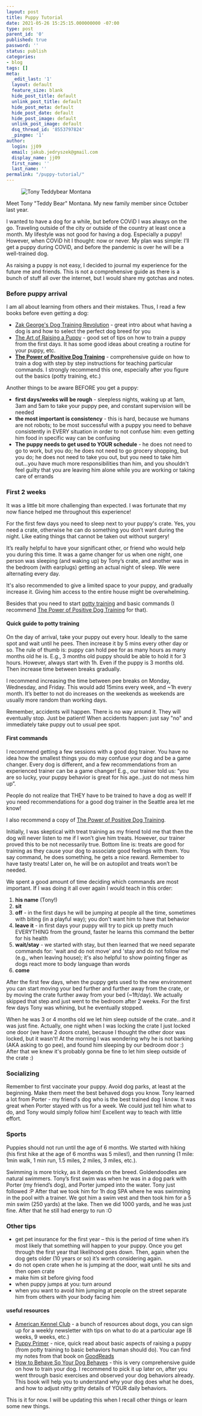 ```yaml
---
layout: post
title: Puppy Tutorial
date: 2021-05-26 15:25:15.000000000 -07:00
type: post
parent_id: '0'
published: true
password: ''
status: publish
categories:
- blog
tags: []
meta:
  _edit_last: '1'
  layout: default
  feature_size: blank
  hide_post_title: default
  unlink_post_title: default
  hide_post_meta: default
  hide_post_date: default
  hide_post_image: default
  unlink_post_image: default
  dsq_thread_id: '8553797824'
  _pingme: '1'
author:
  login: jj09
  email: jakub.jedryszek@gmail.com
  display_name: jj09
  first_name: ''
  last_name: ''
permalink: "/puppy-tutorial/"
---
```

<p><!-- wp:html --></p>
<figure class="wp-block-image size-large"><img src="{{ site.baseurl }}/assets/2021/05/pluto.jpeg" alt="Tony Teddybear Montana" class="wp-image-19962" /></figure>
<p>Meet Tony "Teddy Bear" Montana. My new family member since October last year.</p>
<p>I wanted to have a dog for a while, but before COViD I was always on the go. Traveling outside of the city or outside of the country at least once a month. My lifestyle was not good for having a dog. Especially a puppy! However, when COViD hit I thought: now or never. My plan was simple: I’ll get a puppy during COViD, and before the pandemic is over he will be a well-trained dog.</p>
<p>As raising a puppy is not easy, I decided to journal my experience for the future me and friends. This is not a comprehensive guide as there is a bunch of stuff all over the internet, but I would share my gotchas and notes.</p>
<h3>Before puppy arrival</h3>
<p>I am all about learning from others and their mistakes. Thus, I read a few books before even getting a dog:</p>
<ul>
<li><a href="https://www.goodreads.com/book/show/27208849-zak-george-s-dog-training-revolution">Zak George's Dog Training Revolution</a> - great intro about what having a dog is and how to select the perfect dog breed for you</li>
<li><a href="https://www.goodreads.com/book/show/32218.The_Art_of_Raising_a_Puppy">The Art of Raising a Puppy</a> - good set of tips on how to train a puppy from the first days. It has some good ideas about creating a routine for your puppy, etc.
</li>
<li><strong><a href="https://www.goodreads.com/book/show/215767.The_Power_of_Positive_Dog_Training">The Power of Positive Dog Training</a></strong> - comprehensive guide on how to train a dog with step by step instructions for teaching particular commands. I strongly recommend this one, especially after you figure out the basics (potty training, etc.)</li>
</ul>
<p>Another things to be aware BEFORE you get a puppy:</p>
<ul>
<li><b>first days/weeks will be rough</b> - sleepless nights, waking up at 1am, 3am and 5am to take your puppy pee, and constant supervision will be needed</li>
<li><b>the most important is consistency</b> - this is hard, because we humans are not robots; to be most successful with a puppy you need to behave consistently in EVERY situation in order to not confuse him: even getting him food in specific way can be confusing</li>
<li><b>The puppy needs to get used to YOUR schedule</b> - he does not need to go to work, but you do; he does not need to go grocery shopping, but you do; he does not need to take you out, but you need to take him out...you have much more responsibilities than him, and you shouldn't feel guilty that you are leaving him alone while you are working or taking care of errands</li>
</ul>
<h3>First 2 weeks</h3>
<p>It was a little bit more challenging than expected. I was fortunate that my now fiance helped me throughout this experience!</p>
<p>For the first few days you need to sleep next to your puppy's crate. Yes, you need a crate, otherwise he can do something you don’t want during the night. Like eating things that cannot be taken out without surgery!</p>
<p>It’s really helpful to have your significant other, or friend who would help you during this time. It was a game changer for us when one night, one person was sleeping (and waking up) by Tony’s crate, and another was in the bedroom (with earplugs) getting an actual night of sleep. We were alternating every day.</p>
<p>It's also recommended to give a limited space to your puppy, and gradually increase it. Giving him access to the entire house might be overwhelming.</p>
<p>Besides that you need to start <a href="https://www.akc.org/expert-advice/training/potty-training-your-puppy-timeline-and-tips/">potty training</a> and basic commands (I recommend <a href="https://www.goodreads.com/book/show/215767.The_Power_of_Positive_Dog_Training">The Power of Positive Dog Training</a> for that).</p>
<h4>Quick guide to potty training</h4>
<p>On the day of arrival, take your puppy out every hour. Ideally to the same spot and wait until he pees. Then increase it by 5 mins every other day or so. The rule of thumb is: puppy can hold pee for as many hours as many months old he is. E.g., 3 months old puppy should be able to hold it for 3 hours. However, always start with 1h. Even if the puppy is 3 months old. Then increase time between breaks gradually.</p>
<p>I recommend increasing the time between pee breaks on Monday, Wednesday, and Friday. This would add 15mins every week, and ~1h every month. It’s better to not do increases on the weekends as weekends are usually more random than working days.</p>
<p>Remember, accidents will happen. There is no way around it. They will eventually stop. Just be patient! When accidents happen: just say "no" and immediately take puppy out to usual pee spot.</p>
<h4>First commands</h4>
<p>I recommend getting a few sessions with a good dog trainer. You have no idea how the smallest things you do may confuse your dog and be a game changer. Every dog is different, and a few recommendations from an experienced trainer can be a game changer! E.g., our trainer told us: “you are so lucky, your puppy behavior is great for his age…just do not mess him up”.</p>
<p>People do not realize that THEY have to be trained to have a dog as well! If you need recommendations for a good dog trainer in the Seattle area let me know!</p>
<p>I also recommend a copy of <a href="https://www.goodreads.com/book/show/215767.The_Power_of_Positive_Dog_Training">The Power of Positive Dog Training</a>.</p>
<p>Initially, I was skeptical with treat training as my friend told me that then the dog will never listen to me if I won’t give him treats. However, our trainer proved this to be not necessarily true. Bottom line is: treats are good for training as they cause your dog to associate good feelings with them. You say command, he does something, he gets a nice reward. Remember to have tasty treats! Later on, he will be on autopilot and treats won’t be needed.</p>
<p>We spent a good amount of time deciding which commands are most important. If I was doing it all over again I would teach in this order:</p>
<ol>
<li><b>his name</b> (Tony!)</li>
<li><b>sit</b></li>
<li><b>off</b> - in the first days he will be jumping at people all the time, sometimes with biting (in a playful way); you don't want him to have that behavior</li>
<li><b>leave it</b> - in first days your puppy will try to pick up pretty much EVERYTHING from the ground, faster he learns this command the better for his health</li>
<li><b>wait/stay</b> - we started with stay, but then learned that we need separate commands for: 'wait and do not move' and 'stay and do not follow me' (e.g., when leaving house); it's also helpful to show pointing finger as dogs react more to body language than words</li>
<li><b>come</b></li>
</ol>
<p>After the first few days, when the puppy gets used to the new environment you can start moving your bed further and further away from the crate, or by moving the crate further away from your bed (~1ft/day). We actually skipped that step and just went to the bedroom after 2 weeks. For the first few days Tony was whining, but he eventually stopped.</p>
<p>When he was 3 or 4 months old we let him sleep outside of the crate...and it was just fine. Actually, one night when I was locking the crate I just locked one door (we have 2 doors crate), because I thought the other door was locked, but it wasn't! At the morning I was wondering why he is not barking (AKA asking to go pee), and found him sleeping by our bedroom door :) After that we knew it's probably gonna be fine to let him sleep outside of the crate :)</p>
<h3>Socializing</h3>
<p>Remember to first vaccinate your puppy. Avoid dog parks, at least at the beginning. Make them meet the best behaved dogs you know. Tony learned a lot from Porter - my friend's dog who is the best trained dog I know. It was great when Porter stayed with us for a week. We could just tell him what to do, and Tony would simply follow him! Excellent way to teach with little effort.</p>
<h3>Sports</h3>
<p>Puppies should not run until the age of 6 months. We started with hiking (his first hike at the age of 6 months was 5 miles!), and then running (1 mile: 1min walk, 1 min run, 1.5 miles, 2 miles, 3 miles, etc.).</p>
<p>Swimming is more tricky, as it depends on the breed. Goldendoodles are natural swimmers. Tony’s first swim was when he was in a dog park with Porter (my friend’s dog), and Porter jumped into the water. Tony just followed :P After that we took him for 1h dog SPA where he was swimming in the pool with a trainer. We got him a swim vest and then took him for a 5 min swim (250 yards) at the lake. Then we did 1000 yards, and he was just fine. After that he still had energy to run :O</p>
<h3>Other tips</h3>
<ul>
<li>get pet insurance for the first year – this is the period of time when it’s most likely that something will happen to your puppy. Once you get through the first year that likelihood goes down. Then, again when the dog gets older (10 years or so) it’s worth considering again.</li>
<li>do not open crate when he is jumping at the door, wait until he sits and then open crate</li>
<li>make him sit before giving food</li>
<li>when puppy jumps at you: turn around</li>
<li>when you want to avoid him jumping at people on the street separate him from others with your body facing him</li>
</ul>
<h4>useful resources</h4>
<ul>
<li><a href="https://www.akc.org/">American Kennel Club</a> - a bunch of resources about dogs, you can sign up for a weekly newsletter with tips on what to do at a particular age (8 weeks, 9 weeks, etc.)</li>
<li><a href="https://amzn.to/3qOAIsd">Puppy Primer</a> - nice, quick read about basic aspects of raising a puppy (from potty training to basic behaviors human should do). You can find my notes from that book on <a href="https://www.goodreads.com/review/show/3545969970?book_show_action=false&from_review_page=1">GoodReads</a></li>
<li><a href="https://amzn.to/3rX7Cqf">How to Behave So Your Dog Behaves</a> - this is very comprehensive guide on how to train your dog. I recommend to pick it up later on, after you went through basic exercises and observed your dog behaviors already. This book will help you to understand why your dog does what he does, and how to adjust nitty gritty details of YOUR daily behaviors.</li>
</ul>
<p>This is it for now. I will be updating this when I recall other things or learn some new things.</p>
<p><!-- /wp:html --></p>

